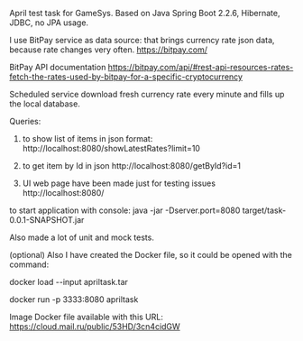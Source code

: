 April test task for GameSys.
Based on Java Spring Boot 2.2.6, Hibernate, JDBC, no JPA usage.


I use BitPay service as data source: that brings currency rate json data, because rate changes very often.
https://bitpay.com/

BitPay API documentation
https://bitpay.com/api/#rest-api-resources-rates-fetch-the-rates-used-by-bitpay-for-a-specific-cryptocurrency


Scheduled service download fresh currency rate every minute and fills up the local database.


Queries:

1. to show list of items in json format:
http://localhost:8080/showLatestRates?limit=10

2. to get item by Id in json
http://localhost:8080/getById?id=1

3. UI web page have been made just for testing issues
http://localhost:8080/


to start application with console:
java -jar -Dserver.port=8080 target/task-0.0.1-SNAPSHOT.jar


Also made a lot of unit and mock tests.


(optional)
Also I have created the Docker file, so it could be opened with the command:

docker load --input apriltask.tar

docker run -p 3333:8080 apriltask

Image Docker file available with this URL:
https://cloud.mail.ru/public/53HD/3cn4cidGW

